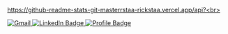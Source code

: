 https://github-readme-stats-git-masterrstaa-rickstaa.vercel.app/api?<br>

<a href="mailto: cristian.v0223@gmail.com">
    <img src="https://img.shields.io/badge/Gmail-D14836?style=for-the-badge&logo=gmail&logoColor=white&color=071A2C" alt="Gmail"/>
  </a>


<a href="https://www.linkedin.com/in/cristian-vargas-13686a1a3/">
    <img src="https://img.shields.io/badge/LinkedIn-blue?style=for-the-badge&logo=linkedin&logoColor=white&color=071A2C" alt="LinkedIn Badge"/>
  </a>
  
  <a href="https://vcristian1.github.io/vcristian_portfolio_demo/#projects">
    <img src="https://img.shields.io/badge/Portfolio-430098?style=for-the-badge&logo=github&logoColor=white&color=071A2C" alt="Profile Badge"/>
  </a>
